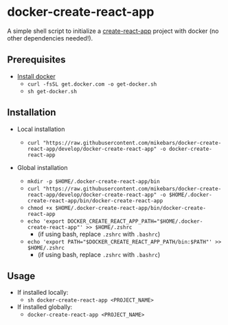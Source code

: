 # docker-create-react-app

A simple shell script to initialize a [create-react-app](https://github.com/facebookincubator/create-react-app) project with docker (no other dependencies needed!).

## Prerequisites
* [Install docker](https://github.com/docker/docker-install)
    * ```curl -fsSL get.docker.com -o get-docker.sh```
    * ```sh get-docker.sh```

## Installation
* Local installation
    * ```curl "https://raw.githubusercontent.com/mikebars/docker-create-react-app/develop/docker-create-react-app" -o docker-create-react-app```

* Global installation
    * ```mkdir -p $HOME/.docker-create-react-app/bin```
    * ```curl "https://raw.githubusercontent.com/mikebars/docker-create-react-app/develop/docker-create-react-app" -o $HOME/.docker-create-react-app/bin/docker-create-react-app```
    * ```chmod +x $HOME/.docker-create-react-app/bin/docker-create-react-app```
    * ```echo 'export DOCKER_CREATE_REACT_APP_PATH="$HOME/.docker-create-react-app"' >> $HOME/.zshrc```
        * (if using bash, replace `.zshrc` with `.bashrc`)
    * ```echo 'export PATH="$DOCKER_CREATE_REACT_APP_PATH/bin:$PATH"' >> $HOME/.zshrc```
        * (if using bash, replace `.zshrc` with `.bashrc`)

## Usage
* If installed locally:
    * ```sh docker-create-react-app <PROJECT_NAME>```
* If installed globally:
    * ```docker-create-react-app <PROJECT_NAME>```
